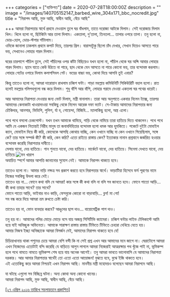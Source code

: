 +++
categories = ["ব্যক্তিগত"]
date = 2020-07-28T18:00:00Z
description = ""
image = "/images/140705152147_barbed_wire_304x171_bbc_nocredit.jpg"
title = "নিরাপদ আছি, মুক্ত আছি, স্বাধীন আছি, বেঁচে আছি"

+++
আমরা নিরাপত্তার স্বার্থে প্রথমে দেওয়াল তুলে ঘর বাঁধলাম, তাতে দরোজা আটকে দিলাম। সেই দরোজায় দিলাম খিল। খিলে হলো না, ছিটকিনি আর তালা দিলাম। একতালা, দু’তালা, তিনতলা... তালার ওপরে তালা। তবু হলো না, ডোর-হোল, ডোর-স্টপার সাঁটালাম।  
ওদিকে জানালা ঢাকলাম প্রথমে কপাট দিয়ে, তারপর গ্রিল। বারান্দাটুকু ছিলো চাঁদ দেখার, সেখান দিয়েও আসতে পারে ভয়, সেখানেও লোহার গারদ দিলাম।

ঘরের চারপাশে পাঁচিল তুলে, সেই পাঁচিলের ওপর কাঁটা বিছিয়েও যখন হলো না, পাঁচিল থেকে ঘর অব্দি আবার লোহার গারদ দিলাম। ছাদে যাতে কেউ উঠতে না পারে, ছাদ থেকে যেন আসতে না পারে কোনো ভয়, তার বন্দোবস্ত করলাম। লোহার গেটের ওপারে দিলাম কলাপসিবল গেট। ভয়ের বাচ্চা ভয়, কোথা দিয়ে আসবি তুই এবার?

কিন্তু তাতেও হলো না, আমরা দারোয়ান রাখলাম চব্বিশ ঘন্টা। পাড়া মহল্লায় কমিউনিটি সিকিউরিটি বহাল হলো। রাত হলেই মহল্লার গলিপথগুলো বন্ধ করে দিলাম। শুধু বাঁশি আর বাঁশি, লোহার গরাদে দেওয়া একতলা ঘর পথের ধারেই।

আর আমাদের নিরাপত্তা দেওয়ার জন্য ভোট দিলাম, মন্ত্রী বানালাম। তারা আয় অনুপাতে একবার নিলেন ট্যাক্স, তারপর আমাদের কেনাকাটা খাওয়াদাওয়া সবকিছু থেকে নিলেন আরেক দফা ভ্যাট। সে-টাকায় আমাদের নিরাপত্তার জন্য চৌকিদার, আনসার, ভিডিপি, পুলিশ, র্যা ব, গোয়েন্দা, বিজিবি... ম্যালাকিছু হলো, অস্ত্র এলো।

পথে পথে বসলো চেকপোস্ট। যখন তখন আমাকে থামিয়ে, গাড়ি থেকে নামিয়ে তারা হাতিয়ে দিতে থাকলেন। পথে পথে আমি যে একজন নিতান্তই নিরীহ মানুষ তা জবাবদিহিতার বন্দোবস্ত হলো ধমক আর হুমকিতে। পকেটে দুইটা মোবাইল ক্যান, মোবাইল দিয়ে কী করি, কোত্থেকে আসছি কোথায় যাচ্ছি, কেন ওখানে যাচ্ছি বা কেন ওখানে গিয়েছিলাম, সঙ্গে কে? তার সঙ্গে সম্পর্ক কী? কী করি, কেন করি? এতো রাইতে রাস্তায় কেন? ইত্যাকার নানান প্রশ্নবানে জর্জরিত হওয়ার বন্দোবস্ত করেছি নিরাপত্তার দাবীতে।  
মেলায় যাবো, দেয় হাতিয়ে। গান শুনতে যাবো, দেয় হাতিয়ে। মার্কেটে যাবো, দেয় হাতিয়ে। সিনেমা দেখতে যাবো, দেয় হাতিয়ে ![মন খারাপ](http://www.sachalayatan.com/files/smileys/2.gif "মন খারাপ")  
অযাচিত স্পর্শে আমার আপত্তি জানানোর সুযোগ নেই। আমাকে নিরাপদ থাকতে হবে।

তাতেও হলো না। আমার নাড়ি নক্ষত্র সব প্রকাশ করতে হবে নিরাপত্তার স্বার্থে। ভাড়াটিয়া হিসেবে ফর্ম পূরণের নামে নিজের সবকিছু উদলা করে দেই।  
তাতেও হয় না... ফোনে কথা বলি যে আমরা! কার সঙ্গে কী কথা বলি না বলি সব জানতে হবে। ফোনে পাতো আড়ি... কী কথা তাহার সাথে? তার সাথে?  
ফোনে পাতো আড়ি, ভাইবার নাও কাড়ি, ফেসবুকে কোরো না বাড়াবাড়ি... ব্লগ! মা গো!  
সব বন্ধ করে দিয়ে আমরা ভ্রম রুখতে চেষ্টা করি।

তাতেও হয় না, ফোন ব্যবহার করবে? আঙুলের ছাপ দাও... বায়োমেট্রিক পাশ দাও।

তবু হয় না। আমাদের গলির মোড়ে মোড়ে বসে যায় অজস্র সিসিটিভি ক্যামেরা। চব্বিশ ঘন্টার লাইভ টেলিকাস্টে আমি হয়ে যাই অনিচ্ছুক অভিনেতা। আমাকে সারাক্ষণ রাস্তায় রাস্তায় টিভিতে টিভিতে চেহারা দেখিয়ে যেতে হয়।  
আমার নিজস্ব ইচ্ছা অনিচ্ছাকে আমরা বিসর্জন দেই, আমাদের নিরাপদ থাকতে হবে যে!

চিড়িয়াখানায় থাকা পশুদের চেয়ে আমরা বেশি বন্দী কি না সেই প্রশ্ন এখন আর আমাদের মনে জাগে না। ঘেরাটোপে আমরা এখন নিজেদের এতোটাই বন্দি করেছি যে বাড়িতে আগুন লাগলে আমরা নিজেরাই আত্মরক্ষার পথ খুঁজে পাই না, ভূমিকম্প হলে পথে নামতে নামতে ভূমিকম্প শেষ হয়ে যায় অনেক আগেই। তবু আমরা ভাবতে ভালোবাসি যে আমাদের নিরাপত্তা দরকার। আর আমার নিরাপত্তার স্বার্থেই তো এতো এতো আয়োজন! বুঝতে হবে, বুঝে ইজি থাকতে হবে।  
এই এতোকিছু করে আমরা নিশ্চয়ই এখন নিরাপদ আছি। মাননীয় মন্ত্রী মহোদয়ও বলেছেন আমরা নিরাপদে আছি।

যা ঘটছে এগুলো সব বিচ্ছিন্ন ঘটনা। অন্য কোথা অন্য কোনো খানের।  
আমরা নিরাপদ আছি, মুক্ত আছি, স্বাধীন আছি, বেঁচে আছি।

[\[২৭ এপ্রিল ২০১৬ তারিখে সচলায়তনে প্রকাশিত\]](http://www.sachalayatan.com/nazrul_islam/55834)